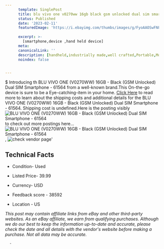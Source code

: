 ```yaml
---
      template: SinglePost
      title: blu vivo one v0270ww 16gb black gsm unlocked dual sim smartphone 61564
      status: Published
      date: '2023-02-11'
      featuredImage: 'https://i.ebayimg.com/thumbs/images/g/FyoAAOSwFNFjrGSo/s-l225.jpg'
      
      excerpt: >-
        [smartphone,device ,hand held device]
      meta:
      canonicalLink: ''
      description: [handheld,industrially made,well crafted,Portable,Mobile,Compact,Convenient,Lightweight,Maneuverable,Man-portable,Miniature,Carriable,Hand-held,Light,Holdable,Transportable,Mobile device,Pocket-sized,On-the-go,Wireless,Cordless,Compact size,Convenient size, smartphone,device ,hand held device]
      noindex: false
      

---
```

$
      Introducing th BLU VIVO ONE (V0270WW) 16GB - Black (GSM Unlocked) Dual SIM Smartphone - 61564 from a well-known brand.This On-the-go device  is sure to be a Eye-catching-item in your home. [Click Here](https://www.ebay.com/itm/134387802734?hash=item1f4a23226e%3Ag%3AFyoAAOSwFNFjrGSo&mkevt=1&mkcid=1&mkrid=711-53200-19255-0&campid=%253CePNCampaignId%253E&customid=%253CreferenceId%253E&toolid=10049) to read more to learn about the shipping costs and additional details for the BLU VIVO ONE (V0270WW) 16GB - Black (GSM Unlocked) Dual SIM Smartphone - 61564. Shipping cost is undefined.Here is the posting visibly ![BLU VIVO ONE (V0270WW) 16GB - Black (GSM Unlocked) Dual SIM Smartphone - 61564](https://i.ebayimg.com/thumbs/images/g/FyoAAOSwFNFjrGSo/s-l225.jpg) to check out more postings here... ![BLU VIVO ONE (V0270WW) 16GB - Black (GSM Unlocked) Dual SIM Smartphone - 61564](https://i.ebayimg.com/images/g/FyoAAOSwFNFjrGSo/s-l1600.jpg), ![check vendor page](https://origin-galleryplus.ebayimg.com/ws/web/134387802734_2_0_1/225x225.jpg,https://origin-galleryplus.ebayimg.com/ws/web/134387802734_3_0_1/225x225.jpg,https://origin-galleryplus.ebayimg.com/ws/web/134387802734_4_0_1/225x225.jpg,https://origin-galleryplus.ebayimg.com/ws/web/134387802734_5_0_1/225x225.jpg,https://origin-galleryplus.ebayimg.com/ws/web/134387802734_6_0_1/225x225.jpg,https://origin-galleryplus.ebayimg.com/ws/web/134387802734_7_0_1/225x225.jpg)'

      

 ## Technical Facts 



     
      

 - Condition- Used 


      

 - Listed Price- 39.99 


      

 - Currency- USD 


      

 - Feedback score - 38592 


      

 - Location - US 


      
      

 *_This post may contain affiliate links from eBay and other third-party websites. As an eBay affiliate, we earn from qualifying purchases. Although we do our best to keep the information up-to-date and accurate, please check the date and all details with the vendor's website before making a purchase. Not all data may be accurate._*




      -

